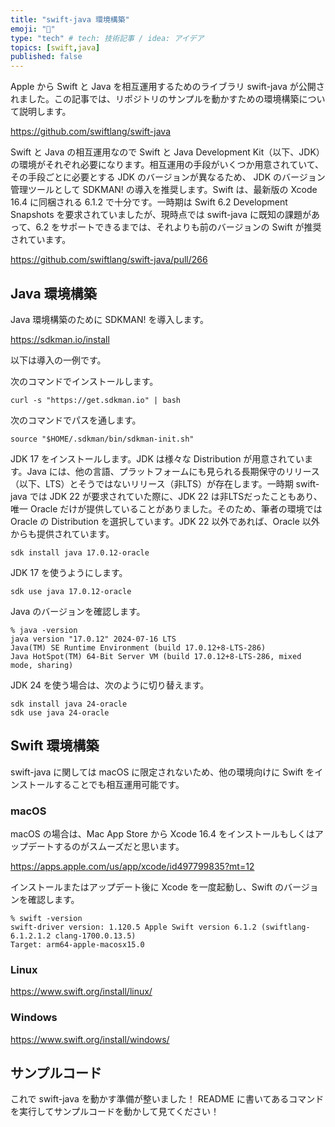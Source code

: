 ```yaml
---
title: "swift-java 環境構築"
emoji: "🌱"
type: "tech" # tech: 技術記事 / idea: アイデア
topics: [swift,java]
published: false
---
```


Apple から Swift と Java を相互運用するためのライブラリ swift-java が公開されました。この記事では、リポジトリのサンプルを動かすための環境構築について説明します。

https://github.com/swiftlang/swift-java

Swift と Java の相互運用なので Swift と Java Development Kit（以下、JDK）の環境がそれぞれ必要になります。相互運用の手段がいくつか用意されていて、その手段ごとに必要とする JDK のバージョンが異なるため、 JDK のバージョン管理ツールとして SDKMAN! の導入を推奨します。Swift は、最新版の Xcode 16.4 に同梱される 6.1.2 で十分です。一時期は Swift 6.2 Development Snapshots を要求されていましたが、現時点では swift-java に既知の課題があって、6.2 をサポートできるまでは、それよりも前のバージョンの Swift が推奨されています。

https://github.com/swiftlang/swift-java/pull/266

## Java 環境構築

Java 環境構築のために SDKMAN! を導入します。

https://sdkman.io/install

以下は導入の一例です。

次のコマンドでインストールします。

```
curl -s "https://get.sdkman.io" | bash
```

次のコマンドでパスを通します。

```
source "$HOME/.sdkman/bin/sdkman-init.sh"
```

JDK 17 をインストールします。JDK は様々な Distribution が用意されています。Java には、他の言語、プラットフォームにも見られる長期保守のリリース（以下、LTS）とそうではないリリース（非LTS）が存在します。一時期 swift-java では JDK 22 が要求されていた際に、JDK 22 は非LTSだったこともあり、唯一 Oracle だけが提供していることがありました。そのため、筆者の環境では Oracle の Distribution を選択しています。JDK 22 以外であれば、Oracle 以外からも提供されています。

```
sdk install java 17.0.12-oracle
```

JDK 17 を使うようにします。

```
sdk use java 17.0.12-oracle
```

Java のバージョンを確認します。

```
% java -version
java version "17.0.12" 2024-07-16 LTS
Java(TM) SE Runtime Environment (build 17.0.12+8-LTS-286)
Java HotSpot(TM) 64-Bit Server VM (build 17.0.12+8-LTS-286, mixed mode, sharing)
```

JDK 24 を使う場合は、次のように切り替えます。

```
sdk install java 24-oracle
sdk use java 24-oracle
```

## Swift 環境構築
swift-java に関しては macOS に限定されないため、他の環境向けに Swift をインストールすることでも相互運用可能です。

### macOS

macOS の場合は、Mac App Store から Xcode 16.4 をインストールもしくはアップデートするのがスムーズだと思います。

https://apps.apple.com/us/app/xcode/id497799835?mt=12

インストールまたはアップデート後に Xcode を一度起動し、Swift のバージョンを確認します。

```
% swift -version
swift-driver version: 1.120.5 Apple Swift version 6.1.2 (swiftlang-6.1.2.1.2 clang-1700.0.13.5)
Target: arm64-apple-macosx15.0
```
### Linux
https://www.swift.org/install/linux/

### Windows
https://www.swift.org/install/windows/

## サンプルコード

これで swift-java を動かす準備が整いました！
README に書いてあるコマンドを実行してサンプルコードを動かして見てください！
